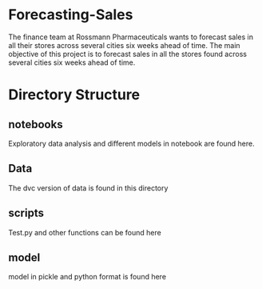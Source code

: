 # Forecasting-Sales
The finance team at Rossmann Pharmaceuticals wants to forecast sales in all their stores across several cities six weeks ahead of time.
The main objective of this project is to forecast sales in all the stores found across several cities six weeks ahead of time.

# Directory Structure

## notebooks
Exploratory data analysis and different models in notebook are found here.
## Data
The dvc version of data is found in this directory
## scripts
Test.py and other functions can be found here
## model
model in pickle and python format is found here

